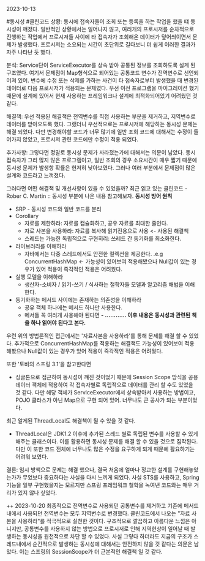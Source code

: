 2023-10-13

#동시성 #클린코드 
상황:
동시에 접속자들이 조회 또는 등록을 하는 작업을 했을 떄 동시성이 꺠졌다. 일반적인 상황에서는 일어나지 않고, 여러개의 프로시저를 순차적으로 진행하는 작업에서 프로시저들 사이에 타 접속자가 조회해온 데이터가 덮어씌이면서 문제가 발생했다. 프로시저는 소요되는 시간이 초단위로 길다보니 더 쉽게 이러한 결과가 자주 나타난 듯 했다.

분석: 
Service단이 ServiceExecutor를 상속 받아 공통된 정보를 조회하도록 설계 된 구조였다. 여기서 문제점이 Map형식으로 되어있는 공통코드 변수가 전역변수로 선언되어져 있어. 변수에 수정 또는 삭제를 가하는 사건이 타 접속자로부터 발생했을 때 변경된 데이터로 다음 프로시저가 적용되는 문제였다. 우선 이전 프로그램을 마이그레이션 했기 때문에 설계에 있어서 현재 사용하는 프레임워크나 설계에 최적화되어있기 어려웠던 것 같다.

해결책:
우선 적용된 해결책은 전역변수를 직접 사용하는 부분을 제거하고, 지역변수로 데이터를 받아오도록 했다. 그랬더니 우선적으로는 프로시저에 해당하는 동시성 문제는 해결 되었다. 다만 변경해야할 코드가 너무 많기에 일반 조회 코드에 대해서는 수정이 들어가지 않았고, 프로시저 관련 코드에만 수정이 적용 되었다.

추가사항:
그렇다면 정말로 동시성 문제가 사라졌는가에 대해서는 의문이 남았다. 동시 접속자가 그리 많지 않은 프로그램이고, 일반 조회의 경우 소요시간이 매우 짧기 때문에 동시성 문제가 발생항 확률은 현저히 낮아보였다. 그러나 여러 부분에서 문제점이 많은 설계와 코드라고 느껴졌다.

그러다면 어떤 해결책 및 개선사항이 있을 수 있었을까?
최근 읽고 있는 클린코드 - Rober C. Martin :: 동시성 부분에 나온 내용 참고해보자.
**동시성 방어 원칙**
- SRP - 동시성 코드와 일반 코드를 분리 
- Corollary 
	- 자료를 제한하라: 자료를 캡슐화하고, 공유 자료를 최대한 줄인다.
	- 자료 사본을 사용하라: 자료를 복사해 읽기전용으로 사용 <- 사용된 해결책
	- 스레드는 가능한 독립적으로 구현히리: 쓰레드 간 동기화를 최소화한다.
- 라이브러리를 이해하라
	- 자바에서는 다중 스레드에서도 안전한 컬렉션을 제공한다.
	  .e.g ConcurrentHashMap <- 가능성이 있어보여 적용해봤으나 Null값이 있는 경우가 있어 적용이 즉각적인 적용은 어려웠다.
- 실행 모델을 이해하라
	- 생산자-소비자 / 읽기-쓰기 / 식사하는 철학자들 모델과 알고리즘 해법을 이해한다.
- 동기화하는 메서드 사이에는 존재하는 의존성을 이해하라
	- 공유 객체 하나에는 메서드 하나만 사용한다.
	- 메서들 꼭 여러개 사용해야 된다면
**- ............ 이후 내용은 동시성과 관련된 책을 하나 읽어야 된다고 본다.**

우런 위의 방법론적인 접근에서는 '자료사본을 사용하라'를 통해 문제를 해결 할 수 있었다.
추가적으로 ConcurrentHashMap를 적용하는 해결책도 가능성이 있어보여 적용해봤으나 Null값이 있는 경우가 있어 적용이 즉각적인 적용은 어려웠다.

또한 '토비의 스프링 3.1'을 참고한다면 
- 싱글톤으로 접근하여 동시성이 꺠진 것이었기 때문에 Session Scope 방식을 공용데이터 객체에 적용하여 각 접속자별로 독립적으로 데이터를 관리 할 수도 있었을 것 같다. 다만 해당 객체가 ServiceExecutor에서 상속받아서 사용하는 방법이고, POJO 클라스가 아닌 Map으로 구현 되어 있어. 너무나도 큰 공사가 되는 부분이었다.

최근 알게된 ThreadLocal도 해결책이 될 수 있을 것 같다.
- ThreadLocal은 JDK1.2 이후에 추가된 스레드 별로 독립된 변수를 사용할 수 있게 해주는 클래스이다. 이를 활용하면 동시성 문제를 해결 할 수 있을 것으로 짐작된다. 다만 이 또한 코드 전체에 너무나도 많은 수정을 요구하게 되게 때문에 활요하기는 어려워 보였다.

결론: 
임시 방책으로 문제는 해결 했으나, 결국 처음에 얼마나 정교한 설계를 구현해놓았는가가 무었보다 중요하다는 사실을 다시 느끼게 되었다. 사실 STS를 사용하고, Spring 기능을 일부 구현했을지는 모르지만 스프링 프레임워크 철학을 녹여낸 코드와는 매우 거리가 있지 않나 싶었다.


++ 2023-10-20
최종적으로 전역변수로 사용되던 공통변수를 제거하고 기존에 메서드 내에서 사용되던 전역변수는 모두 지역변수로 변경했다. 클린코드에서 나오는 "자료 사본을 사용하라"를 적극적으로 실천한 것이다. 구조적으로 깔끔하고 아름다운 느낌은 아니지만, 공통변수를 사용하지 않는 방법으로 프로시저로 인해 지역현상이 일어날 때 발생하는 동시성을 원천적으로 차단 할 수 있었다.
사실 그렇다 하더라도 지금의 구조가 스레드내에서 순간적으로 발생하는 동시성에 대해서는 안전하지 않을 것 같다는 의문은 남았다. 이는 스프링의 SessionScope가 더 근본적인 해결책 일 것 같다.